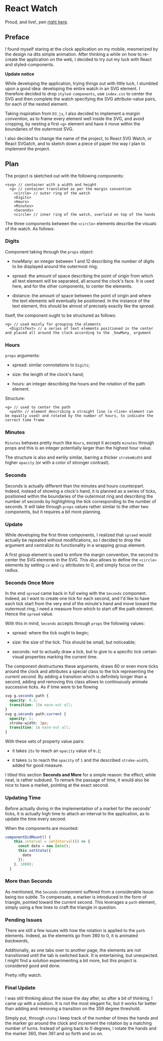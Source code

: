 # React Watch

Proud, and live!, pen [right here](https://codepen.io/borntofrappe/full/ebRVJd).

## Preface

I found myself staring at the clock application on my mobile, mesmerized by the design na dits simple animation. After thinking a while on how to re-create the application on the web, I decided to try out my luck with React and styled-components.

**Update notice**

While developing the application, trying things out with little luck, I stumbled upon a good idea: developing the entire watch in an SVG element. I therefore decided to drop `styled-components`, use `index.css` to center the SVG and then complete the watch specifying the SVG attribute-value pairs, for each of the nested element.

Taking inspiration from `D3.js`, I also decided to implement a _margin convention_, as to frame every element well inside the SVG, and avoid cropping, by nesting a first `<g>` element and have it move within the boundaries of the outermost SVG.

I also decided to change the name of the project, to React SVG Watch, or React SVGatch, and to sketch down a piece of paper the way I plan to implement the project.

## Plan

The project is sketched out with the following components:

```text
<svg> // container with a width and height
  <g> // container translated as per the margin convention
    <circle> // outer ring of the watch
    <Digits>
    <Hours>
    <Minutes>
    <Seconds>
    <circle> // inner ring of the watch, overlaid on top of the hands
```

The three components between the `<circle>` elements describe the visuals of the watch. As follows:

### Digits

Component taking through the `props` object:

- howMany: an integer between 1 and 12 describing the number of digits to be displayed around the outermost ring;

- spread: the amount of space describing the point of origin from which all text element will be separated, all around the clock's face. It is used here, and for the other components, to center the elements.

- distance: the amount of space between the point of origin and where the text elements will eventually be positioned. In the instance of the text element, this should be almost of precisely exactly like the _spread_.

Itself, the component ought to be structured as follows:

```text
<g> // used mainly for grouping the elements
  <DigitsText> // a series of text elements positioned in the center and placed all around the clock according to the _howMany_ argument
```

### Hours

`props` arguments:

- spread: similar connotations to `Digits`;

- size: the length of the clock's hand;

- hours: an integer describing the hours and the rotation of the path element.

Structure:

```text
<g> // used to center the path
  <path> // element describing a straight line (a <line> element can be equally used) and rotated by the number of hours, to indicate the correct time frame
```

### Minutes

`Minutes` behaves pretty much like `Hours`, except it accepts `minutes` through props and this is an integer potentially larger than the highest hour value.

The structure is also and eerlily similar, barring a thicker `strokeWidth` and higher `opacity` (or with a color of stronger contrast).

### Seconds

Seconds is actually different than the minutes and hours counterpart. Indeed, instead of showing a clock's hand, it is planned as a series of ticks, positioned within the boundaries of the outermost ring and describing the number of seconds by highlighting the tick corresponding to the number of seconds. It will take through `props` values rather similar to the other two components, but it requires a bit more planning.

### Update

While developing the first three components, I realized that `spraed` would actually be repeated without modifications, so I decided to drop the argument and centralize its functionality in a wrapping group element.

A first group element is used to enfore the margin convention, the second to center the SVG elements in the SVG. This also allows to define the `<circle>` elements by setting `cx` and `cy` attributes to 0, and simply focus on the radius.

### Seconds Once More

In the end `spread` came back in full swing with the `Seconds` component. Indeed, as I want to create one tick for each second, and I'd like to have each tick start from the very end of the minute's hand and move toward the outermost ring, I need a measure from which to start off the path element. Hence the `spread` value.

With this in mind, `Seconds` accepts through `props` the following values:

- spread: where the tick ought to begin;

- size: the size of the tick. This should be small, but noticeable;

- seconds: not to actually draw a tick, but to give to a specific tick certain visual properties marking the current time.

The component destructures these arguments, draws 60 or even more ticks around the clock and attributes a special class to the tick representing the current second. By adding a transition which is definitely longer than a second, adding and removing this class allows to continuously animate successive ticks. As if time were to be flowing

```css
svg g.seconds path {
  opacity: 0.2;
  transition: 15s ease-out all;
}
svg g.seconds path.current {
  opacity: 1;
  stroke-width: 3px;
  transition: 1s ease-out all;
}
```

With these sets of property value pairs:

- it takes `15s` to reach an `opacity` value of `0.2`;

- it takes `1s` to reach the `opacity` of `1` and the described `stroke-width`, added for good measure.

I titled this section **Seconds and More** for a simple reason: the effect, while neat, is rather subdued. To remark the passage of time, it would also be nice to have a market, pointing at the exact second.

### Updating Time

Before actually diving in the implementation of a market for the seconds' ticks, it is actually high time to attach an interval to the application, as to update the time every second.

When the components are mounted:

```jsx
componentDidMount() {
    this.interval = setInterval(() => {
      const date = new Date();
      this.setState({
        date
      });
    }, 1000);
  }
```

### More than Seconds

As mentioned, the `Seconds` component suffered from a considerable issue: being too subtle. To compensate, a marker is introduced in the form of triangle, pointed toward the current second. This leverages a `path` element, simply using a few lines to craft the triangle in question.

### Pending Issues

There are still a few issues with how the rotation is applied to the `path` elements. Indeed, as the elements go from 360 to 0, it is animated _backwards_,

Additionally, as one tabs over to another page, the elements are not transitioned until the tab is switched back. It is entertaining, but unexpected. I might find a solution experimenting a bit more, but this project is considered good and done.

Pretty nifty watch.

### Final Update

I was still thinking about the issue the day after, so after a bit of thinking, I came up with a solution. It is not the most elegant fix, but it works far better than adding and removing a transition on the 359 degree threshold.

Simply put, through `state` I keep track of the number of times the hands and the marker go around the clock and increment the rotation by a matching number of turns. Instead of going back to 0 degrees, I rotate the hands and the marker 360, then 361 and so forth and so on.
